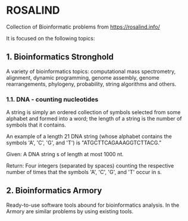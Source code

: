# ROSALIND

Collection of Bioinformatic problems from https://rosalind.info/

It is focused on the following topics:

## 1. Bioinformatics Stronghold
A variety of bioinformatics topics: computational mass spectrometry, alignment, dynamic programming, genome assembly, genome rearrangements, phylogeny, probability, string algorithms and others.

### 1.1. DNA - counting nucleotides

A string is simply an ordered collection of symbols selected from some alphabet and formed into a word; the length of a string is the number of symbols that it contains.

An example of a length 21 DNA string (whose alphabet contains the symbols 'A', 'C', 'G', and 'T') is "ATGCTTCAGAAAGGTCTTACG."

Given: A DNA string s of length at most 1000 nt.

Return: Four integers (separated by spaces) counting the respective number of times that the symbols 'A', 'C', 'G', and 'T' occur in s.

## 2. Bioinformatics Armory
Ready-to-use software tools abound for bioinformatics analysis. In the Armory are similar problems by using existing tools.


 
